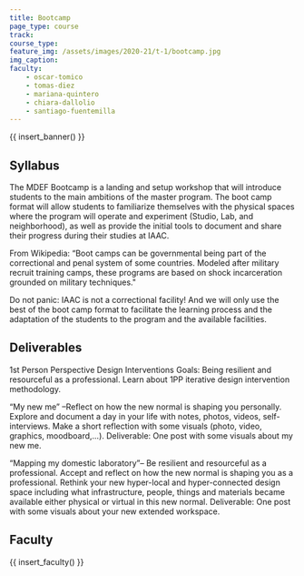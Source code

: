 ```yaml
---
title: Bootcamp
page_type: course
track:
course_type:
feature_img: /assets/images/2020-21/t-1/bootcamp.jpg
img_caption: 
faculty: 
    - oscar-tomico
    - tomas-diez
    - mariana-quintero
    - chiara-dallolio
    - santiago-fuentemilla
---
```


{{ insert_banner() }}

## Syllabus

The MDEF Bootcamp is a landing and setup workshop that will introduce students to the main ambitions of the master program. The boot camp format will allow students to familiarize themselves with the physical spaces where the program will operate and experiment (Studio, Lab, and neighborhood), as well as provide the initial tools to document and share their progress during their studies at IAAC.

From Wikipedia: “Boot camps can be governmental being part of the correctional and penal system of some countries. Modeled after military recruit training camps, these programs are based on shock incarceration grounded on military techniques."

Do not panic: IAAC is not a correctional facility! And we will only use the best of the boot camp format to facilitate the learning process and the adaptation of the students to the program and the available facilities.

## Deliverables

1st Person Perspective Design Interventions
Goals: Being resilient and resourceful as a professional. Learn about 1PP iterative design intervention methodology.


“My new me” –Reflect on how the new normal is shaping you personally. Explore and document a day in your life with notes, photos, videos, self-interviews. Make a short reflection with some visuals (photo, video, graphics, moodboard,...). Deliverable: One post with some visuals about my new me.

“Mapping my domestic laboratory”– Be resilient and resourceful as a professional. Accept and reflect on how the new normal is shaping you as a professional. Rethink your new hyper-local and hyper-connected design space including what infrastructure, people, things and materials became available either physical or virtual in this new normal. Deliverable: One post with some visuals about your new extended workspace.

## Faculty

{{ insert_faculty() }}
